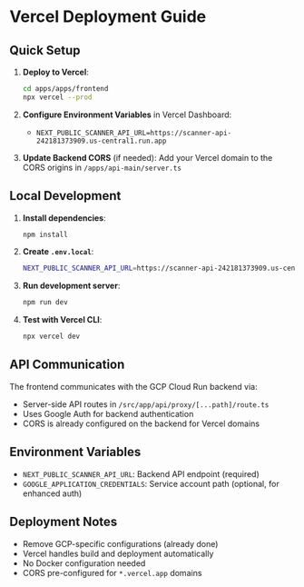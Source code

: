 # Vercel Deployment Guide

## Quick Setup

1. **Deploy to Vercel**:
   ```bash
   cd apps/apps/frontend
   npx vercel --prod
   ```

2. **Configure Environment Variables** in Vercel Dashboard:
   - `NEXT_PUBLIC_SCANNER_API_URL=https://scanner-api-242181373909.us-central1.run.app`

3. **Update Backend CORS** (if needed):
   Add your Vercel domain to the CORS origins in `/apps/api-main/server.ts`

## Local Development

1. **Install dependencies**:
   ```bash
   npm install
   ```

2. **Create `.env.local`**:
   ```bash
   NEXT_PUBLIC_SCANNER_API_URL=https://scanner-api-242181373909.us-central1.run.app
   ```

3. **Run development server**:
   ```bash
   npm run dev
   ```

4. **Test with Vercel CLI**:
   ```bash
   npx vercel dev
   ```

## API Communication

The frontend communicates with the GCP Cloud Run backend via:
- Server-side API routes in `/src/app/api/proxy/[...path]/route.ts`
- Uses Google Auth for backend authentication
- CORS is already configured on the backend for Vercel domains

## Environment Variables

- `NEXT_PUBLIC_SCANNER_API_URL`: Backend API endpoint (required)
- `GOOGLE_APPLICATION_CREDENTIALS`: Service account path (optional, for enhanced auth)

## Deployment Notes

- Remove GCP-specific configurations (already done)
- Vercel handles build and deployment automatically
- No Docker configuration needed
- CORS pre-configured for `*.vercel.app` domains